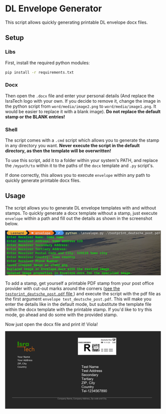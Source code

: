 # DL Envelope Generator

This script allows quickly generating printable DL envelope docx files.

## Setup

### Libs

First, install the required python modules:

```bash
pip install -r requirements.txt
```

### Docx

Then open the `.docx` file and enter your personal details (And replace the IsraTech logo with your own. If you decide to remove it, change the image in the python script from `word/media/image2.png` to `word/media/image1.png`. It would be easier to replace it with a blank image). **Do not replace the default stamp or the BLANK entries!**

### Shell

The script comes with a `.cmd` script which allows you to generate the stamp in any directory you want. **Never execute the script in the default directory, as then the template will be overwritten!**

To use this script, add it to a folder within your system's PATH, and replace the `/mypath/to` within it to the paths of the `docx` template and `.py` script's.

If done correctly, this allows you to execute `envelope` within any path to quickly generate printable docx files.

## Usage

The script allows you to generate DL envelope templates with and without stamps. To quickly generate a docx template without a stamp, just execute `envelope` within a path and fill out the details as shown in the screenshot below.

![Demo picture <i class="fa fa-external-link"></i>](https://raw.githubusercontent.com/leolion3/Portfolio/master/Python/Envelope/media/demo.png)

To add a stamp, get yourself a printable PDF stamp from your post office provider with cut-out marks around the corners ([see the `testprint_deutsche_post.pdf` file <i class="fa fa-external-link"></i>](https://raw.githubusercontent.com/leolion3/Portfolio/master/Python/Envelope/testprint_deutsche_post.pdf)) and execute the script with the pdf file as the first argument `envelope test_deutsche_post.pdf`. This will make you enter the details like in the default mode, but substitute the template file within the docx template with the printable stamp. If you'd like to try this mode, go ahead and do some with the provided stamp.

Now just open the docx file and print it! Viola!

![Demo picture <i class="fa fa-external-link"></i>](https://raw.githubusercontent.com/leolion3/Portfolio/master/Python/Envelope/media/envelope-demo.png)